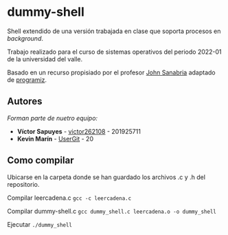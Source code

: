 # dummy-shell

Shell extendido de una versión trabajada en clase que soporta procesos en _background_.

Trabajo realizado para el curso de sistemas operativos del periodo 2022-01 de la universidad del valle.

Basado en un recurso propisiado por el profesor [John Sanabria](john.sanabria@correounivalle.edu.co) adaptado de [programiz](https://www.programiz.com/c-programming/c-strings).

## Autores 
_Forman parte de nuetro equipo:_
* **Víctor Sapuyes** - [victor262108](https://github.com/victor262108) - 201925711 
* **Kevin Marín** - [UserGit](https://github.com/) - 20


## Como compilar
Ubicarse en la carpeta donde se han guardado los archivos .c y .h del repositorio.

Compilar leercadena.c
`gcc -c leercadena.c`

Compilar dummy-shell.c
`gcc dummy_shell.c leercadena.o -o dummy_shell`

Ejecutar
`./dummy_shell`
